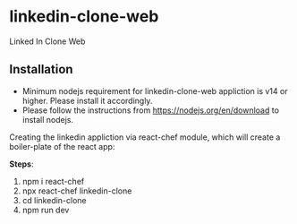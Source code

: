 # linkedin-clone-web
Linked In Clone Web

## Installation
* Minimum nodejs requirement for linkedin-clone-web appliction is v14 or higher. Please install it accordingly.
* Please follow the instructions from https://nodejs.org/en/download to install nodejs.

Creating the linkedin appliction via react-chef module, which will create a boiler-plate of the react app:

**Steps**:
1. npm i react-chef 
2. npx react-chef linkedin-clone
3. cd linkedin-clone
4. npm run dev
